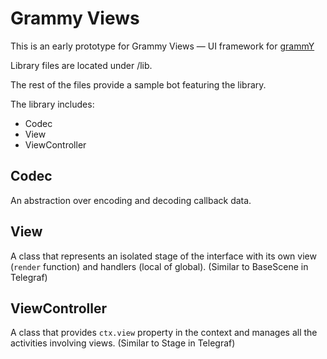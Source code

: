 # Grammy Views

This is an early prototype for Grammy Views — UI framework for [grammY](https://grammy.dev)

Library files are located under /lib.

The rest of the files provide a sample bot featuring the library.

The library includes:
- Codec
- View
- ViewController

## Codec

An abstraction over encoding and decoding callback data.

## View

A class that represents an isolated stage of the interface with its own view (`render` function) and handlers (local of global). (Similar to BaseScene in Telegraf)

## ViewController

A class that provides `ctx.view` property in the context and manages all the activities involving views. (Similar to Stage in Telegraf)
